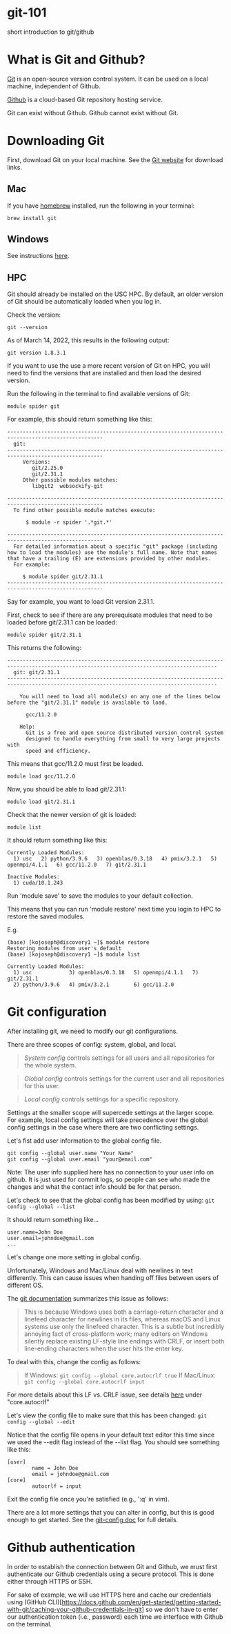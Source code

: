 # git-101
short introduction to git/github

# What is Git and Github?

[Git](https://git-scm.com/) is an open-source version control system. It can be used on a local machine, independent of Github. 

[Github](https://github.com/) is a cloud-based Git repository hosting service.

Git can exist without Github. Github cannot exist without Git. 

# Downloading Git

First, download Git on your local machine. See the [Git website](https://git-scm.com/) for download links.

## Mac

If you have [homebrew](https://docs.brew.sh/Installation) installed, run the following in your terminal:

```
brew install git
```

## Windows

See instructions [here](https://git-scm.com/download/win).

## HPC 

Git should already be installed on the USC HPC. By default, an older version of Git should be automatically loaded when you log in.

Check the version:
```
git --version
```

As of March 14, 2022, this results in the following output:
```
git version 1.8.3.1
```

If you want to use the use a more recent version of Git on HPC, you will need to find the versions that are installed and then load the desired version. 

Run the following in the terminal to find available versions of Git: 
```
module spider git
```

For example, this should return something like this: 
```
-----------------------------------------------------------------------------------------------------
  git:
-----------------------------------------------------------------------------------------------------
     Versions:
        git/2.25.0
        git/2.31.1
     Other possible modules matches:
        libgit2  websockify-git

-----------------------------------------------------------------------------------------------------
  To find other possible module matches execute:

      $ module -r spider '.*git.*'

-----------------------------------------------------------------------------------------------------
  For detailed information about a specific "git" package (including how to load the modules) use the module's full name. Note that names that have a trailing (E) are extensions provided by other modules.
  For example:

     $ module spider git/2.31.1
-----------------------------------------------------------------------------------------------------
```
Say for example, you want to load Git version 2.31.1. 

First, check to see if there are any prerequisate modules that need to be loaded before git/2.31.1 can be loaded:
```
module spider git/2.31.1
```
This returns the following:
```
------------------------------------------------------------------------------------------------------------------------------------------
  git: git/2.31.1
------------------------------------------------------------------------------------------------------------------------------------------

    You will need to load all module(s) on any one of the lines below before the "git/2.31.1" module is available to load.

      gcc/11.2.0
 
    Help:
      Git is a free and open source distributed version control system
      designed to handle everything from small to very large projects with
      speed and efficiency.
```

This means that gcc/11.2.0 must first be loaded. 

```
module load gcc/11.2.0
```

Now, you should be able to load git/2.31.1:

```
module load git/2.31.1
```

Check that the newer version of  git is loaded: 

```
module list
```

It should return something like this: 

```
Currently Loaded Modules:
  1) usc   2) python/3.9.6   3) openblas/0.3.18   4) pmix/3.2.1   5) openmpi/4.1.1   6) gcc/11.2.0   7) git/2.31.1

Inactive Modules:
  1) cuda/10.1.243
```

Run 'module save' to save the modules to your default collection. 

This means that you can run 'module restore' next time you login to HPC to restore the saved modules. 

E.g.

```
(base) [kojoseph@discovery1 ~]$ module restore
Restoring modules from user's default
(base) [kojoseph@discovery1 ~]$ module list

Currently Loaded Modules:
  1) usc            3) openblas/0.3.18   5) openmpi/4.1.1   7) git/2.31.1
  2) python/3.9.6   4) pmix/3.2.1        6) gcc/11.2.0
```

# Git configuration 
After installing git, we need to modify our git configurations. 

There are three scopes of config: system, global, and local. 

>*System config* controls settings for all users and all repositories for the whole system. 

>*Global config* controls settings for the current user and all repositories for this user. 

>*Local config* controls settings for a specific repository. 

Settings at the smaller scope will supercede settings at the larger scope. For example, local config settings will take precedence over the global config settings in the case where there are two conflicting settings. 

Let's fist add user information to the global config file. 
```
git config --global user.name "Your Name"
git config --global user.email "your@email.com"
```
Note: The user info supplied here has no connection to your user info on github. It is just used for commit logs, so people can see who made the changes and what the contact info should be for that person.

Let's check to see that the global config has been modified by using: `git config --global --list`

It should return something like...
```
user.name=John Doe
user.email=johndoe@gmail.com
...
```

Let's change one more setting in global config. 

Unfortunately, Windows and Mac/Linux deal with newlines in text differently. This can cause issues when handing off files between users of different OS.

The [git documentation](https://git-scm.com/book/en/v2/Customizing-Git-Git-Configuration) summarizes this issue as follows:
>This is because Windows uses both a carriage-return character and a linefeed character for newlines in its files, whereas macOS and Linux systems use only the linefeed character. This is a subtle but incredibly annoying fact of cross-platform work; many editors on Windows silently replace existing LF-style line endings with CRLF, or insert both line-ending characters when the user hits the enter key.

To deal with this, change the config as follows: 
>If Windows: `git config --global core.autocrlf true`
>If Mac/Linux: `git config --global core.autocrlf input`

For more details about this LF vs. CRLF issue, see details [here](https://git-scm.com/book/en/v2/Customizing-Git-Git-Configuration) under "core.autocrlf"

Let's view the config file to make sure that this has been changed: `git config --global --edit`

Notice that the config file opens in your default text editor this time since we used the --edit flag instead of the --list flag. 
You should see something like this: 
```
[user]
        name = John Doe
        email = johndoe@gmail.com
[core]
        autocrlf = input
```

Exit the config file once you're satisfied (e.g., ':q' in vim). 

There are a lot more settings that you can alter in config, but this is good enough to get started. See the [git-config doc](https://git-scm.com/docs/git-config) for full details.

# Github authentication
In order to establish the connection between Git and Github, we must first authenticate our Github credentials using a secure protocol. This is done either through HTTPS or SSH. 

For sake of example, we will use HTTPS here and cache our credentials using (GitHub CLI)[https://docs.github.com/en/get-started/getting-started-with-git/caching-your-github-credentials-in-git] so we don't have to enter our authentication token (i.e., password) each time we interface with Github on the terminal. 

